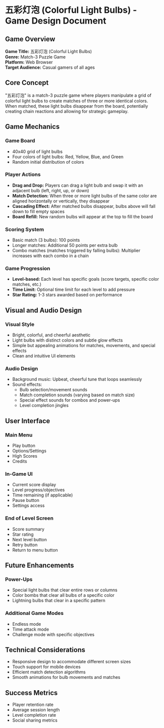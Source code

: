 # 五彩灯泡 (Colorful Light Bulbs) - Game Design Document

## Game Overview

**Game Title:** 五彩灯泡 (Colorful Light Bulbs)  
**Genre:** Match-3 Puzzle Game  
**Platform:** Web Browser  
**Target Audience:** Casual gamers of all ages  

## Core Concept

"五彩灯泡" is a match-3 puzzle game where players manipulate a grid of colorful light bulbs to create matches of three or more identical colors. When matched, these light bulbs disappear from the board, potentially creating chain reactions and allowing for strategic gameplay.

## Game Mechanics

### Game Board
- 40x40 grid of light bulbs
- Four colors of light bulbs: Red, Yellow, Blue, and Green
- Random initial distribution of colors

### Player Actions
- **Drag and Drop:** Players can drag a light bulb and swap it with an adjacent bulb (left, right, up, or down)
- **Match Detection:** When three or more light bulbs of the same color are aligned horizontally or vertically, they disappear
- **Cascading Effect:** After matched bulbs disappear, bulbs above will fall down to fill empty spaces
- **Board Refill:** New random bulbs will appear at the top to fill the board

### Scoring System
- Basic match (3 bulbs): 100 points
- Longer matches: Additional 50 points per extra bulb
- Combo matches (matches triggered by falling bulbs): Multiplier increases with each combo in a chain

### Game Progression
- **Level-based:** Each level has specific goals (score targets, specific color matches, etc.)
- **Time Limit:** Optional time limit for each level to add pressure
- **Star Rating:** 1-3 stars awarded based on performance

## Visual and Audio Design

### Visual Style
- Bright, colorful, and cheerful aesthetic
- Light bulbs with distinct colors and subtle glow effects
- Simple but appealing animations for matches, movements, and special effects
- Clean and intuitive UI elements

### Audio Design
- Background music: Upbeat, cheerful tune that loops seamlessly
- Sound effects:
  - Bulb selection/movement sounds
  - Match completion sounds (varying based on match size)
  - Special effect sounds for combos and power-ups
  - Level completion jingles

## User Interface

### Main Menu
- Play button
- Options/Settings
- High Scores
- Credits

### In-Game UI
- Current score display
- Level progress/objectives
- Time remaining (if applicable)
- Pause button
- Settings access

### End of Level Screen
- Score summary
- Star rating
- Next level button
- Retry button
- Return to menu button

## Future Enhancements

### Power-Ups
- Special light bulbs that clear entire rows or columns
- Color bombs that clear all bulbs of a specific color
- Lightning bulbs that clear in a specific pattern

### Additional Game Modes
- Endless mode
- Time attack mode
- Challenge mode with specific objectives

## Technical Considerations

- Responsive design to accommodate different screen sizes
- Touch support for mobile devices
- Efficient match detection algorithms
- Smooth animations for bulb movements and matches

## Success Metrics

- Player retention rate
- Average session length
- Level completion rate
- Social sharing metrics
